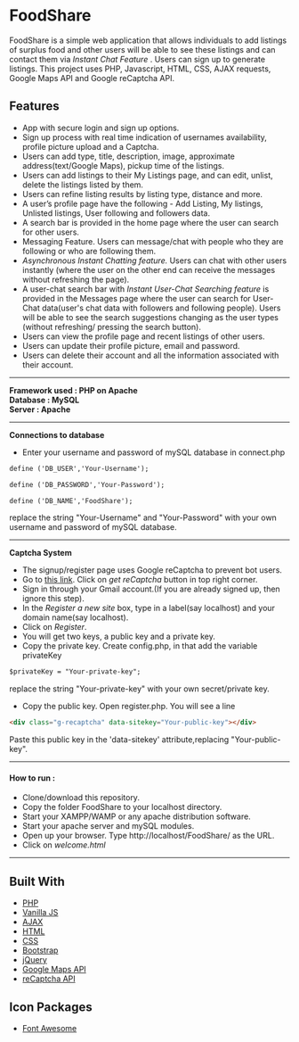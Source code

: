 # FoodShare

FoodShare is a simple web application that allows individuals to add listings of surplus food and other users will be able to see these listings and can contact them via *Instant Chat Feature* . Users can sign up to generate listings.
This project uses PHP, Javascript, HTML, CSS, AJAX requests, Google Maps API and Google reCaptcha API.

## Features 

* App with secure login and sign up options.
* Sign up process with real time indication of usernames availability, profile picture upload and a Captcha.
* Users can add type, title, description, image, approximate address(text/Google Maps), pickup time of the listings.
* Users can add listings to their My Listings page, and can edit, unlist, delete the listings listed by them.
* Users can refine listing results by listing type, distance and more.
* A user’s profile page have the following - Add Listing, My listings, Unlisted listings, User following and followers data.
* A search bar is provided in the home page where the user can search for other users.
* Messaging Feature. Users can message/chat with people who they are following or who are following them.
* *Asynchronous Instant Chatting feature.* Users can chat with other users instantly (where the user on the other end can receive the messages without refreshing the page).
* A user-chat search bar with *Instant User-Chat Searching feature* is provided in the Messages page where the user can search for User-Chat data(user's chat data with followers and following people). Users will be able to see the search suggestions changing as the user types (without refreshing/ pressing the search button).
* Users can view the profile page and recent listings of other users.
* Users can update their profile picture, email and password.
* Users can delete their account and all the information associated with their account.

----

**Framework used : PHP on Apache**  
**Database 	 : MySQL**  
**Server	 : Apache** 

----

**Connections to database**
* Enter your username and password of mySQL database in connect.php
```html
define ('DB_USER','Your-Username');
```
```html
define ('DB_PASSWORD','Your-Password');
```
```html
define ('DB_NAME','FoodShare');
```
replace the string "Your-Username" and "Your-Password" with your own username and password of mySQL database.

----

**Captcha System**

* The signup/register page uses Google reCaptcha to prevent bot users.
* Go to [this link](https://www.google.com/recaptcha/intro/index.html). Click on *get reCaptcha* button in top right corner.
* Sign in through your Gmail account.(If you are already signed up, then ignore this step).
* In the *Register a new site* box, type in a label(say localhost) and your domain name(say localhost). 
* Click on *Register*.
* You will get two keys, a public key and a private key.
* Copy the private key. Create config.php, in that add the variable privateKey 
```html
$privateKey = "Your-private-key";
```
replace the string "Your-private-key" with your own secret/private key.
* Copy the public key. Open register.php. You will see a line 
```html
<div class="g-recaptcha" data-sitekey="Your-public-key"></div>
```
Paste this public key in the 'data-sitekey' attribute,replacing "Your-public-key".

----

#### How to run :

* Clone/download this repository.
* Copy the folder FoodShare to your localhost directory.
* Start your XAMPP/WAMP or any apache distribution software.
* Start your apache server and mySQL modules.
* Open up your browser. Type http://localhost/FoodShare/ as the URL.
* Click on *welcome.html*

----

## Built With

* [PHP](http://php.net/)
* [Vanilla JS](http://vanilla-js.com/)
* [AJAX](https://developer.mozilla.org/en-US/docs/Web/Guide/AJAX)
* [HTML](https://www.w3.org/html/)
* [CSS](https://www.w3.org/Style/CSS/)
* [Bootstrap](http://getbootstrap.com/)
* [jQuery](https://jquery.com/)
* [Google Maps API](https://cloud.google.com/maps-platform/)
* [reCaptcha API](https://www.google.com/recaptcha/)

## Icon Packages

* [Font Awesome](https://fontawesome.com/)